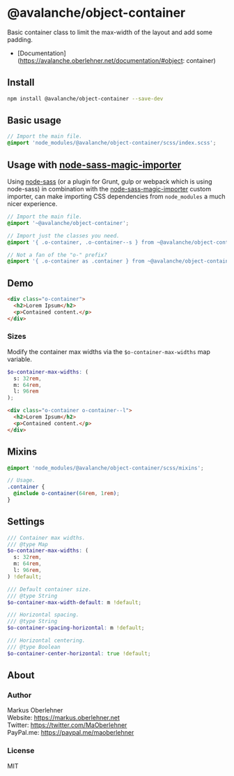 # @avalanche/object-container
Basic container class to limit the max-width of the layout and add some padding.

- [Documentation](https://avalanche.oberlehner.net/documentation/#object: container)

## Install
```bash
npm install @avalanche/object-container --save-dev
```

## Basic usage
```scss
// Import the main file.
@import 'node_modules/@avalanche/object-container/scss/index.scss';
```

## Usage with [node-sass-magic-importer](https://github.com/maoberlehner/node-sass-magic-importer)
Using [node-sass](https://github.com/sass/node-sass) (or a plugin for Grunt, gulp or webpack which is using node-sass) in combination with the [node-sass-magic-importer](https://github.com/maoberlehner/node-sass-magic-importer) custom importer, can make importing CSS dependencies from `node_modules` a much nicer experience.

```scss
// Import the main file.
@import '~@avalanche/object-container';

// Import just the classes you need.
@import '{ .o-container, .o-container--s } from ~@avalanche/object-container';

// Not a fan of the "o-" prefix?
@import '{ .o-container as .container } from ~@avalanche/object-container';
```

## Demo
```html
<div class="o-container">
  <h2>Lorem Ipsum</h2>
  <p>Contained content.</p>
</div>
```

### Sizes
Modify the container max widths via the `$o-container-max-widths` map variable.

```scss
$o-container-max-widths: (
  s: 32rem,
  m: 64rem,
  l: 96rem
);
```

```html
<div class="o-container o-container--l">
  <h2>Lorem Ipsum</h2>
  <p>Contained content.</p>
</div>
```

## Mixins
```scss
@import 'node_modules/@avalanche/object-container/scss/mixins';

// Usage.
.container {
  @include o-container(64rem, 1rem);
}
```

## Settings
```scss
/// Container max widths.
/// @type Map
$o-container-max-widths: (
  s: 32rem,
  m: 64rem,
  l: 96rem,
) !default;

/// Default container size.
/// @type String
$o-container-max-width-default: m !default;

/// Horizontal spacing.
/// @type String
$o-container-spacing-horizontal: m !default;

/// Horizontal centering.
/// @type Boolean
$o-container-center-horizontal: true !default;
```

## About
### Author
Markus Oberlehner  
Website: https://markus.oberlehner.net  
Twitter: https://twitter.com/MaOberlehner  
PayPal.me: https://paypal.me/maoberlehner

### License
MIT
